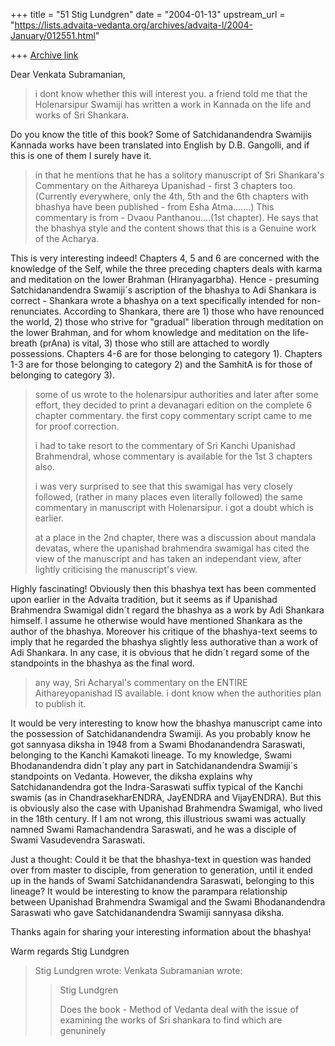+++
title = "51 Stig Lundgren"
date = "2004-01-13"
upstream_url = "https://lists.advaita-vedanta.org/archives/advaita-l/2004-January/012551.html"

+++
[Archive link](https://lists.advaita-vedanta.org/archives/advaita-l/2004-January/012551.html)

Dear Venkata Subramanian,


>
> i dont know whether this will interest you.  a friend told me
that the Holenarsipur Swamiji has written a work in Kannada on
the life and works of Sri Shankara.
>


Do you know the title of this book? Some of Satchidanandendra
Swamijis Kannada works have been translated into English by D.B.
Gangolli, and if this is one of them I surely have it.


> in that he mentions that he has a solitory manuscript of Sri
Shankara's Commentary on the Aithareya Upanishad - first 3
chapters too.  (Currently everywhere, only the 4th, 5th and the
6th chapters with bhashya have been published - from Esha
Atma.......)  This commentary is from - Dvaou Panthanou....(1st
chapter).  He says that the bhashya style and the content shows
that this is a Genuine work of the Acharya.
>


This is very interesting indeed! Chapters 4, 5 and 6 are
concerned with the knowledge of the Self, while the three
preceding chapters deals with karma and meditation on the lower
Brahman (Hiranyagarbha). Hence - presuming Satchidanandendra
Swamiji´s ascription of the bhashya to Adi Shankara is correct -
Shankara wrote a bhashya on a
text specifically intended for non-renunciates. According to
Shankara, there are 1) those who have renounced the world, 2)
those who strive for "gradual" liberation through meditation on
the lower Brahman, and for whom knowledge and meditation on the
life-breath (prAna) is vital, 3) those who still are attached to
wordly possessions. Chapters 4-6 are for those belonging to
category 1). Chapters 1-3 are for those belonging to category 2)
and the SamhitA is for those of belonging to category 3).


> some of us wrote to the holenarsipur authorities and later
after some effort, they decided to print a devanagari edition on
the complete 6 chapter commentary.  the first copy commentary
script came to me for proof correction.
>
> i had to take resort to the commentary of Sri Kanchi Upanishad
Brahmendral, whose commentary is available for the 1st 3 chapters
also.
>
> i was very surprised to see that this swamigal has very closely
followed, (rather in many places even literally followed) the
same commentary in manuscript with Holenarsipur.  i got a doubt
which is earlier.
>
> at a place in the 2nd chapter, there was a discussion about
mandala devatas, where the upanishad brahmendra swamigal has
cited the view of the manuscript and has taken an independant
view, after lightly criticising the manuscript's view.
>


Highly fascinating! Obviously then this bhashya text has been
commented upon earlier in the Advaita tradition, but it seems as
if Upanishad Brahmendra Swamigal didn´t regard the bhashya as a
work
by Adi Shankara himself. I assume he otherwise would have
mentioned Shankara as the author of the bhashya. Moreover his
critique of the bhashya-text seems to imply that he regarded the
bhashya slightly less authorative than a work of Adi Shankara. In
any case, it is obvious that he didn´t regard some of the
standpoints in the bhashya as the final word.


>
> any way, Sri Acharyal's commentary on the ENTIRE
Aithareyopanishad IS available.  i dont know when the authorities
plan to publish it.
>


It would be very interesting to know how the bhashya manuscript
came into the possession of Satchidanandendra Swamiji. As you
probably know he got sannyasa diksha in 1948 from a Swami
Bhodanandendra Saraswati, belonging to the Kanchi Kamakoti
lineage. To my knowledge, Swami Bhodanandendra didn´t play any
part in Satchidanandendra Swamiji´s standpoints on Vedanta.
However, the diksha explains why Satchidanandendra got the
Indra-Saraswati suffix typical of the Kanchi swamis (as in
ChandrasekharENDRA, JayENDRA and VijayENDRA). But this is
obviously also the case with Upanishad Brahmendra Swamigal, who
lived in the 18th century. If I am not wrong, this illustrious
swami was actually namned Swami Ramachandendra Saraswati, and he
was a disciple of Swami Vasudevendra Saraswati.

Just a thought: Could it be that the bhashya-text in question was
handed over from master to disciple, from generation to
generation, until it ended up in the hands of Swami
Satchidanandendra Saraswati, belonging to this lineage? It would
be interesting to know the parampara relationship between
Upanishad Brahmendra Swamigal and the Swami Bhodanandendra
Saraswati who gave Satchidanandendra Swamiji sannyasa diksha.


Thanks again for sharing your interesting information about the
bhashya!

Warm regards
Stig Lundgren




>
> Stig Lundgren <slu at bredband.net> wrote:
> Venkata Subramanian wrote:
>
>
> > Stig Lundgren
> >
> > Does the book - Method of Vedanta deal with the issue of
> examining the works of Sri shankara to find which are
genuninely


